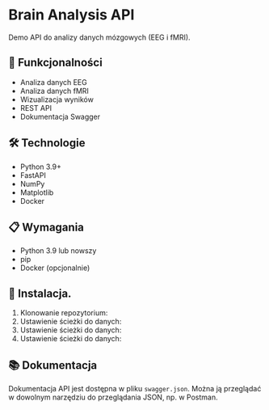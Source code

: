 # Brain Analysis API

Demo API do analizy danych mózgowych (EEG i fMRI).

## 🚀 Funkcjonalności

- Analiza danych EEG
- Analiza danych fMRI
- Wizualizacja wyników
- REST API
- Dokumentacja Swagger

## 🛠 Technologie

- Python 3.9+
- FastAPI
- NumPy
- Matplotlib
- Docker

## 📋 Wymagania

- Python 3.9 lub nowszy
- pip
- Docker (opcjonalnie)

## 🔧 Instalacja.

1. Klonowanie repozytorium: 
2. Ustawienie ścieżki do danych: 
3. Ustawienie ścieżki do danych: 
4. Ustawienie ścieżki do danych: 

## 📚 Dokumentacja

Dokumentacja API jest dostępna w pliku `swagger.json`. Można ją przeglądać w dowolnym narzędziu do przeglądania JSON, np. w Postman.
